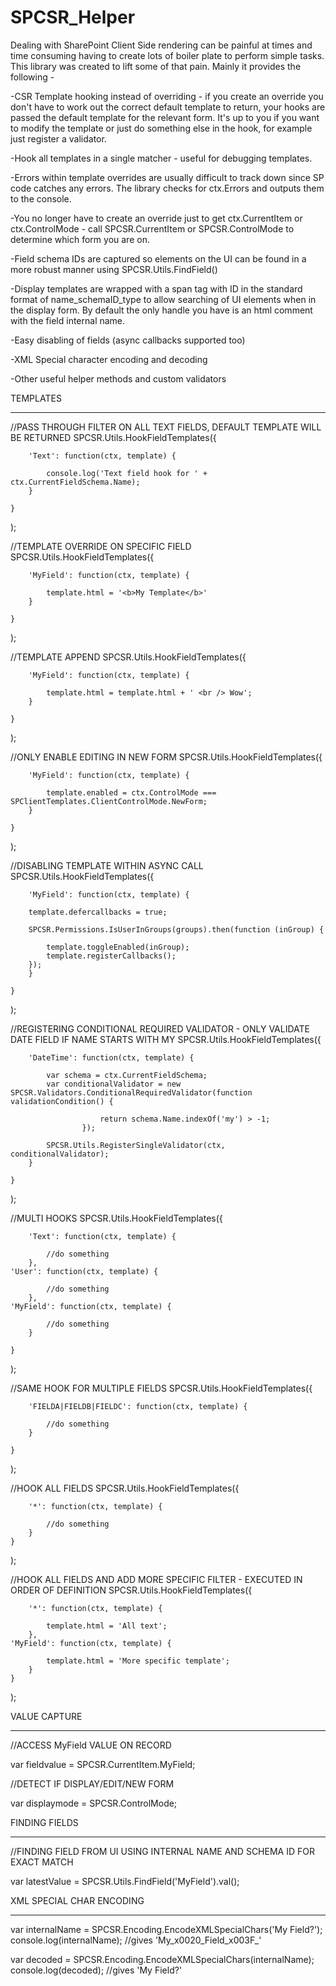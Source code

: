 # SPCSR_Helper


Dealing with SharePoint Client Side rendering can be painful at times and time consuming having to create lots of boiler plate to perform simple tasks.  This library was created to lift some of that pain.  Mainly it provides the following - 

-CSR Template hooking instead of overriding - if you create an override you don't have to work out the correct default template to return, your hooks are passed the default template for the relevant form.  It's up to you if you want to modify the template or just do something else in the hook, for example just register a validator.

-Hook all templates in a single matcher - useful for debugging templates.

-Errors within template overrides are usually difficult to track down since SP code catches any errors.  The library checks for ctx.Errors and outputs them to the console.

-You no longer have to create an override just to get ctx.CurrentItem or ctx.ControlMode - call SPCSR.CurrentItem or SPCSR.ControlMode to determine which form you are on.

-Field schema IDs are captured so elements on the UI can be found in a more robust manner using SPCSR.Utils.FindField()

-Display templates are wrapped with a span tag with ID in the standard format of name_schemaID_type to allow searching of UI elements when in the display form.  By default the only handle you have is an html comment with the field internal name.

-Easy disabling of fields (async callbacks supported too)

-XML Special character encoding and decoding 

-Other useful helper methods and custom validators



TEMPLATES
**********

//PASS THROUGH FILTER ON ALL TEXT FIELDS, DEFAULT TEMPLATE WILL BE RETURNED
SPCSR.Utils.HookFieldTemplates({

        'Text': function(ctx, template) {

            console.log('Text field hook for ' + ctx.CurrentFieldSchema.Name);
        }

    }
);


//TEMPLATE OVERRIDE ON SPECIFIC FIELD
SPCSR.Utils.HookFieldTemplates({

        'MyField': function(ctx, template) {

			template.html = '<b>My Template</b>'
        }

    }
);


//TEMPLATE APPEND
SPCSR.Utils.HookFieldTemplates({

        'MyField': function(ctx, template) {

			template.html = template.html + ' <br /> Wow';
        }

    }
);


//ONLY ENABLE EDITING IN NEW FORM
SPCSR.Utils.HookFieldTemplates({

        'MyField': function(ctx, template) {

			template.enabled = ctx.ControlMode === SPClientTemplates.ClientControlMode.NewForm;
        }

    }
);


//DISABLING TEMPLATE WITHIN ASYNC CALL
SPCSR.Utils.HookFieldTemplates({

        'MyField': function(ctx, template) {

		template.defercallbacks = true; 

		SPCSR.Permissions.IsUserInGroups(groups).then(function (inGroup) {
				
			template.toggleEnabled(inGroup);
			template.registerCallbacks();
		});
        }

    }
);


//REGISTERING CONDITIONAL REQUIRED VALIDATOR - ONLY VALIDATE DATE FIELD IF NAME STARTS WITH MY
SPCSR.Utils.HookFieldTemplates({

        'DateTime': function(ctx, template) {

			var schema = ctx.CurrentFieldSchema;
			var conditionalValidator = new SPCSR.Validators.ConditionalRequiredValidator(function validationCondition() {

                		return schema.Name.indexOf('my') > -1;
            		});
			
			SPCSR.Utils.RegisterSingleValidator(ctx, conditionalValidator);
        }

    }
);


//MULTI HOOKS
SPCSR.Utils.HookFieldTemplates({

        'Text': function(ctx, template) {

            //do something
        },
	'User': function(ctx, template) {

            //do something
        },
	'MyField': function(ctx, template) {

            //do something
        }

    }
);



//SAME HOOK FOR MULTIPLE FIELDS
SPCSR.Utils.HookFieldTemplates({

        'FIELDA|FIELDB|FIELDC': function(ctx, template) {

            //do something
        }

    }
);


//HOOK ALL FIELDS
SPCSR.Utils.HookFieldTemplates({

        '*': function(ctx, template) {

            //do something
        }
    }
);



//HOOK ALL FIELDS AND ADD MORE SPECIFIC FILTER - EXECUTED IN ORDER OF DEFINITION
SPCSR.Utils.HookFieldTemplates({

        '*': function(ctx, template) {

            template.html = 'All text';
        },
	'MyField': function(ctx, template) {

            template.html = 'More specific template';
        }
    }
);



VALUE CAPTURE
*************

//ACCESS MyField VALUE ON RECORD

var fieldvalue = SPCSR.CurrentItem.MyField;


//DETECT IF DISPLAY/EDIT/NEW FORM

var displaymode = SPCSR.ControlMode;



FINDING FIELDS
**************

//FINDING FIELD FROM UI USING INTERNAL NAME AND SCHEMA ID FOR EXACT MATCH

var latestValue = SPCSR.Utils.FindField('MyField').val();



XML SPECIAL CHAR ENCODING
*************************


var internalName = SPCSR.Encoding.EncodeXMLSpecialChars('My Field?');
console.log(internalName); //gives 'My_x0020_Field_x003F_'



var decoded = SPCSR.Encoding.EncodeXMLSpecialChars(internalName);
console.log(decoded); //gives 'My Field?'


